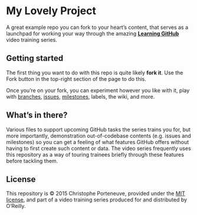 My Lovely Project
=================

A great example repo you can fork to your heart’s content, that serves as a launchpad for working your way through the amazing **[Learning GitHub](http://shop.oreilly.com/category/videos/programming.do)** video training series.

## Getting started

The first thing you want to do with this repo is quite likely **fork it**.  Use the Fork button in the top-right section of the page to do this.

Once you’re on your fork, you can experiment however you like with it, play with [branches](www.google.ro), [issues](https://www.google.ro/search?client=safari&source=hp&ei=glPFXeiGGcz6qwGevrjwDA&q=github+issues&oq=github+issues&gs_l=psy-ab.3..0l10.1338.3301..3412...0.0..1.266.1258.12j0j1......0....1..gws-wiz.2UM9hntiag0&ved=0ahUKEwjoz4Ksw9rlAhVM_SoKHR4fDs4Q4dUDCAk&uact=5), [milestones](https://help.github.com/en/github/managing-your-work-on-github/about-milestones), labels, the wiki, and more.

## What’s in there?

Various files to support upcoming GitHub tasks the series trains you for, but more importantly, demonstration out-of-codebase contents (e.g. issues and milestones) so you can get a feeling of what features GitHub offers without having to first create such content or data.  The video series frequently uses this repository as a way of touring trainees briefly through these features before tackling them.

## License

This repository is © 2015 Christophe Porteneuve, provided under the [MIT license](LICENSE), and part of a video training series produced for and distributed by O’Reilly.
